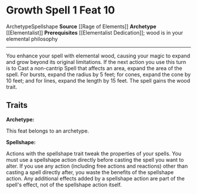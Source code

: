 ﻿---
actions: '[one-action]'
cost: null
element: null
feat: Growth Spell
frequency: null
heighten_level: null
id: '4348'
level: '10'
name: Growth Spell
prerequisite: '[[DATABASE/feat/Elementalist Dedication|Elementalist Dedication]]'
rarity: Common
requirement: null
school: null
source: '[[DATABASE/source/Rage of Elements|Rage of Elements]]'
subcategory: null
trait:
- '[[DATABASE/trait/Archetype|Archetype]]'
- '[[DATABASE/trait/Spellshape|Spellshape]]'
trigger: null
type: Feat

---
# Growth Spell <span class="action-icon">1</span> <span class="item-type">Feat 10</span>

<span class="item-trait">Archetype</span><span class="item-trait">Spellshape</span>
**Source** [[Rage of Elements]]
**Archetype** [[Elementalist]]
**Prerequisites** [[Elementalist Dedication]]; wood is in your elemental philosophy

---
You enhance your spell with elemental wood, causing your magic to expand and grow beyond its original limitations. If the next action you use this turn is to Cast a non-cantrip Spell that affects an area, expand the area of the spell. For bursts, expand the radius by 5 feet; for cones, expand the cone by 10 feet; and for lines, expand the length by 15 feet. The spell gains the wood trait.

## Traits

**Archetype:**

This feat belongs to an archetype.

**Spellshape:**

Actions with the spellshape trait tweak the properties of your spells. You must use a spellshape action directly before casting the spell you want to alter. If you use any action (including free actions and reactions) other than casting a spell directly after, you waste the benefits of the spellshape action. Any additional effects added by a spellshape action are part of the spell's effect, not of the spellshape action itself.
